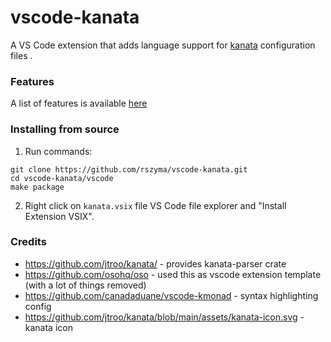 # vscode-kanata

A VS Code extension that adds language support for [kanata](https://github.com/jtroo/kanata) configuration files .

### Features

A list of features is available [here](./vscode/README.md#features)

### Installing from source

1. Run commands:
```
git clone https://github.com/rszyma/vscode-kanata.git
cd vscode-kanata/vscode
make package
```
2. Right click on `kanata.vsix` file VS Code file explorer and "Install Extension VSIX".

### Credits

- https://github.com/jtroo/kanata/ - provides kanata-parser crate
- https://github.com/osohq/oso - used this as vscode extension template (with a lot of things removed)
- https://github.com/canadaduane/vscode-kmonad - syntax highlighting config
- https://github.com/jtroo/kanata/blob/main/assets/kanata-icon.svg - kanata icon
